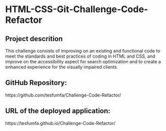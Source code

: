 <h1>HTML-CSS-Git-Challenge-Code-Refactor</h1>
<h2>Project descrition</h2>
<p>This challenge consists of improving on an existing and functional code to meet the standards and best practices of coding in HTML and CSS, and improve on the accessibility aspect for search optimization and to create a enhanced experience for the visually impaired clients.</p>
<h2>GitHub Repository:</h2>
https://github.com/tesfumfa/Challenge-Code-Refactor/
<h2>URL of the deployed application:</h2>
https://tesfumfa.github.io/Challenge-Code-Refactor/
